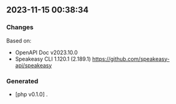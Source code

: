 

## 2023-11-15 00:38:34
### Changes
Based on:
- OpenAPI Doc v2023.10.0 
- Speakeasy CLI 1.120.1 (2.189.1) https://github.com/speakeasy-api/speakeasy
### Generated
- [php v0.1.0] .